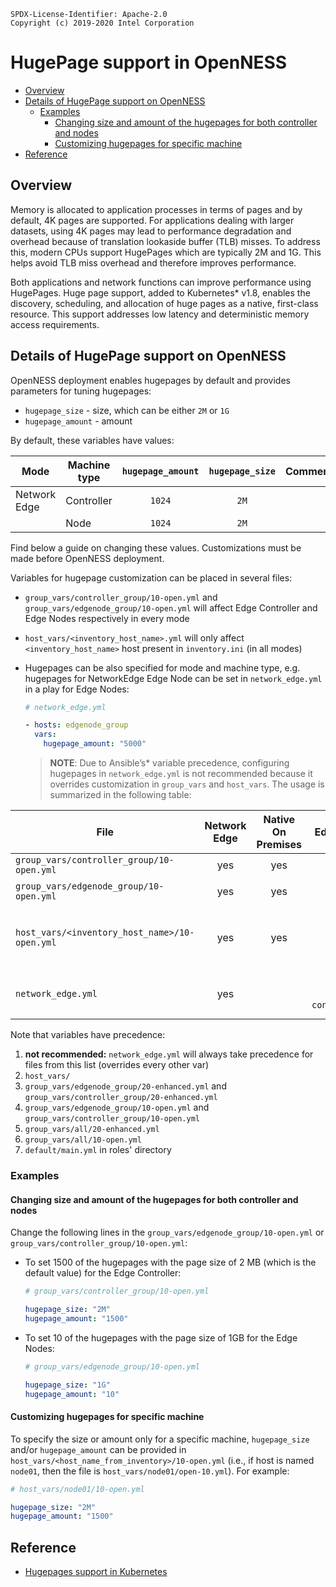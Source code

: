 ```text
SPDX-License-Identifier: Apache-2.0
Copyright (c) 2019-2020 Intel Corporation
```
<!-- omit in toc -->
# HugePage support in OpenNESS
- [Overview](#overview)
- [Details of HugePage support on OpenNESS](#details-of-hugepage-support-on-openness)
  - [Examples](#examples)
    - [Changing size and amount of the hugepages for both controller and nodes](#changing-size-and-amount-of-the-hugepages-for-both-controller-and-nodes)
    - [Customizing hugepages for specific machine](#customizing-hugepages-for-specific-machine)
- [Reference](#reference)

## Overview

Memory is allocated to application processes in terms of pages and by default, 4K pages are supported. For applications dealing with larger datasets, using 4K pages may lead to performance degradation and overhead because of translation lookaside buffer (TLB) misses. To address this, modern CPUs support HugePages which are typically 2M and 1G. This helps avoid TLB miss overhead and therefore improves performance.

Both applications and network functions can improve performance using HugePages. Huge page support, added to Kubernetes\* v1.8, enables the discovery, scheduling, and allocation of huge pages as a native, first-class resource. This support addresses low latency and deterministic memory access requirements.

## Details of HugePage support on OpenNESS

OpenNESS deployment enables hugepages by default and provides parameters for tuning hugepages:
* `hugepage_size` - size, which can be either `2M` or `1G`
* `hugepage_amount` - amount

By default, these variables have values:

| Mode         | Machine type | `hugepage_amount` | `hugepage_size` | Comments                                     |
| ------------ | ------------ | :---------------: | :-------------: | -------------------------------------------- |
| Network Edge | Controller   |      `1024`       |      `2M`       |                                              |
|              | Node         |      `1024`       |      `2M`       |                                              |

Find below a guide on changing these values. Customizations must be made before OpenNESS deployment.

Variables for hugepage customization can be placed in several files:

* `group_vars/controller_group/10-open.yml` and `group_vars/edgenode_group/10-open.yml` will affect Edge Controller and Edge Nodes respectively in every mode
* `host_vars/<inventory_host_name>.yml` will only affect `<inventory_host_name>` host present in `inventory.ini` (in all modes)
* Hugepages can be also specified for mode and machine type, e.g. hugepages for NetworkEdge Edge Node can be set in `network_edge.yml` in a play for Edge Nodes:

  ```yaml
  # network_edge.yml

  - hosts: edgenode_group
    vars:
      hugepage_amount: "5000"
  ```
  >**NOTE**: Due to Ansible’s\* variable precedence, configuring hugepages in `network_edge.yml` is not recommended because it overrides customization in `group_vars` and `host_vars`.
The usage is summarized in the following table:

| File                                          | Network Edge | Native On Premises |            Edge Controller             |                     Edge Node                     |                                     Comment                                     |
| --------------------------------------------- | :----------: | :---------: | :------------------------------------: | :-----------------------------------------------: | :-----------------------------------------------------------------------------: |
| `group_vars/controller_group/10-open.yml`     |     yes      |     yes     |                  yes                   |                                                   |                                                                                 |
| `group_vars/edgenode_group/10-open.yml`       |     yes      |     yes     |                                        |                 yes - every node                  |                                                                                 |
| `host_vars/<inventory_host_name>/10-open.yml` |     yes      |     yes     |                  yes                   |                        yes                        | affects machine specified in `inventory.ini` with name  `<inventory_host_name>` |
| `network_edge.yml`                            |     yes      |             | `vars` under `hosts: controller_group` | `vars` under `hosts: edgenode_group` - every node |                                 not recommended                                 |

Note that variables have precedence:
1. **not recommended:** `network_edge.yml` will always take precedence for files from this list (overrides every other var)
2. `host_vars/`
3. `group_vars/edgenode_group/20-enhanced.yml` and `group_vars/controller_group/20-enhanced.yml`
4. `group_vars/edgenode_group/10-open.yml` and `group_vars/controller_group/10-open.yml`
5. `group_vars/all/20-enhanced.yml`
6. `group_vars/all/10-open.yml`
7. `default/main.yml` in roles' directory

### Examples

#### Changing size and amount of the hugepages for both controller and nodes
Change the following lines in the `group_vars/edgenode_group/10-open.yml` or `group_vars/controller_group/10-open.yml`:
* To set 1500 of the hugepages with the page size of 2 MB (which is the default value) for the Edge Controller:
  ```yaml
  # group_vars/controller_group/10-open.yml

  hugepage_size: "2M"
  hugepage_amount: "1500"
  ```

* To set 10 of the hugepages with the page size of 1GB for the Edge Nodes:
  ```yaml
  # group_vars/edgenode_group/10-open.yml

  hugepage_size: "1G"
  hugepage_amount: "10"
  ```

#### Customizing hugepages for specific machine
To specify the size or amount only for a specific machine, `hugepage_size` and/or `hugepage_amount` can be provided in `host_vars/<host_name_from_inventory>/10-open.yml` (i.e., if host is named `node01`, then the file is `host_vars/node01/open-10.yml`). For example:
```yaml
# host_vars/node01/10-open.yml

hugepage_size: "2M"
hugepage_amount: "1500"
```

## Reference
- [Hugepages support in Kubernetes](https://kubernetes.io/docs/tasks/manage-hugepages/scheduling-hugepages/)
